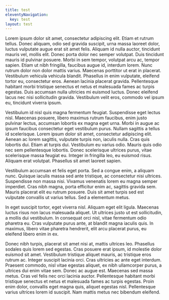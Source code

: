 ```yaml
---
title: test
eleventyNavigation:
  key: test
layout: test
---
```


Lorem ipsum dolor sit amet, consectetur adipiscing elit. Etiam et rutrum tellus. Donec aliquam, odio sed gravida suscipit, urna massa laoreet dolor, luctus vulputate augue erat sit amet felis. Aliquam id nulla auctor, tincidunt mauris vel, mollis elit. Donec porta dolor nec semper volutpat. Duis tincidunt mauris id pulvinar posuere. Morbi in sem tempor, volutpat arcu ac, tempor sapien. Etiam ut nibh fringilla, faucibus augue id, interdum lorem. Nunc rutrum dolor non dolor mattis varius. Maecenas porttitor ut erat in placerat. Vestibulum vehicula vehicula blandit. Phasellus in enim vulputate, eleifend tortor eu, consectetur eros. Aenean lacinia placerat gravida. Pellentesque habitant morbi tristique senectus et netus et malesuada fames ac turpis egestas. Duis accumsan nulla ultricies mi euismod luctus. Donec eleifend lacus nec nisi sollicitudin gravida. Vestibulum velit eros, commodo vel ipsum eu, tincidunt viverra ipsum.

Vestibulum id nisl quis magna fermentum feugiat. Suspendisse eget lectus nisl. Maecenas posuere, libero maximus rutrum faucibus, enim justo pulvinar lectus, accumsan lobortis ex magna eget urna. Morbi in augue ac ipsum faucibus consectetur eget vestibulum purus. Nullam sagittis a tellus id scelerisque. Lorem ipsum dolor sit amet, consectetur adipiscing elit. Aenean ac lorem sagittis, vulputate turpis non, iaculis nulla. Cras quis lobortis dui. Etiam at turpis dui. Vestibulum eu varius odio. Mauris quis odio nec sem pellentesque lobortis. Donec scelerisque ultrices purus, vitae scelerisque massa feugiat eu. Integer in fringilla leo, eu euismod risus. Aliquam erat volutpat. Phasellus sit amet laoreet sapien.

Vestibulum accumsan et felis eget porta. Sed a congue enim, a aliquam nunc. Quisque iaculis massa sed ante tristique, ac consectetur nisi ultrices. Suspendisse non massa nisi. Vivamus venenatis lorem eu magna semper imperdiet. Cras nibh magna, porta efficitur enim ac, sagittis gravida sem. Mauris placerat elit eu rutrum posuere. Duis sit amet turpis sed est vulputate convallis ut varius tellus. Sed a elementum metus.

In eget suscipit tortor, eget viverra nisl. Aliquam eget elit ligula. Maecenas luctus risus non lacus malesuada aliquet. Ut ultrices justo ut est sollicitudin, a mollis dui vestibulum. In consequat orci nisl, vitae fermentum odio pharetra eu. Cras vulputate purus ante, at blandit magna iaculis quis. In maximus, libero vitae pharetra hendrerit, elit arcu placerat purus, eu eleifend libero enim in ex.

Donec nibh turpis, placerat sit amet nisi at, mattis ultrices leo. Phasellus sodales quis lorem sed egestas. Cras posuere erat ipsum, id molestie dolor euismod sit amet. Vestibulum tristique aliquet mauris, ac tristique eros rutrum ac. Integer suscipit lacinia orci. Cras ultricies ac ante eget interdum. Praesent commodo, nisl vitae egestas aliquet, ex nibh ullamcorper purus, a ultrices dui enim vitae sem. Donec ac augue est. Maecenas sed massa metus. Cras vel felis nec orci lacinia auctor. Pellentesque habitant morbi tristique senectus et netus et malesuada fames ac turpis egestas. Proin enim dolor, convallis eget magna quis, aliquet egestas nisl. Pellentesque varius ultrices lorem id suscipit. Nam mattis metus nec bibendum eleifend. 
